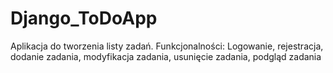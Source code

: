 # Django_ToDoApp
Aplikacja do tworzenia listy zadań.
Funkcjonalności: Logowanie, rejestracja, dodanie zadania, modyfikacja zadania, usunięcie zadania, podgląd zadania

